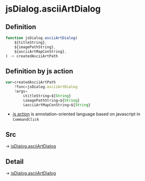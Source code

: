 # jsDialog.asciiArtDialog

## Definition

```js.js
function jsDialog.asciiArtDialog(
	${titleString},
	${imagePathString},
	${asciiArtMapConString},
) -> createdAsciiArtPath
```


## Definition by js action

```js.js
var=createdAsciiArtPath
	?func=jsDialog.asciiArtDialog
	?args=
		&titleString=${String}
		&imagePathString=${String}
		&asciiArtMapConString=${String}
```

- [js action](#) is annotation-oriented language based on javascript in `CommandClick`

## Src

-> [jsDialog.asciiArtDialog](https://github.com/puutaro/CommandClick/blob/master/app/src/main/java/com/puutaro/commandclick/fragment_lib/terminal_fragment/js_interface/dialog/JsDialog.kt#L298)

## Detail

-> [jsDialog.asciiArtDialog](https://github.com/puutaro/CommandClick/blob/master/md/developer/js_interface/details/dialog/JsDialog/asciiArtDialog.md)
